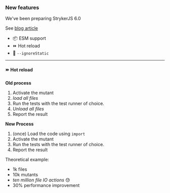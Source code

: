 ### New features

We've been preparing StrykerJS 6.0

See [blog article](https://github.com/stryker-mutator/stryker-mutator.github.io/pull/400) <!-- .element target="_blank" -->

- 📦 ESM support
- ⏩ Hot reload
- 🗿 `--ignoreStatic`

<!-- .element class="no-list" -->

---

#### ⏩ Hot reload

<div class="flex">
<div class="col sm">

**Old process**

1. Activate the mutant
2. _load all files_
3. Run the tests with the test runner of choice.
4. _Unload all files_
5. Report the result

</div>
<div class="col sm">

**New Process**

<!-- .element class="fragment" data-fragment-index="0" -->

1. (once) Load the code using `import`
1. Activate the mutant
1. Run the tests with the test runner of choice.
1. Report the result

<!-- .element class="fragment" data-fragment-index="0" start="0" -->

</div>
</div>

Theoretical example:

<!-- .element class="fragment md" data-fragment-index="1" -->

- 1k files
- 10k mutants
- <!-- .element class="fragment" data-fragment-index="2" --> <em>ten million file IO actions</em> 😓
- <!-- .element class="fragment" data-fragment-index="3" --> 30% performance improvement

<!-- .element class="fragment md" data-fragment-index="1" -->
